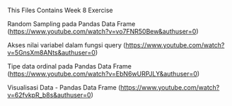 This Files Contains Week 8 Exercise

Random Sampling pada Pandas Data Frame (https://www.youtube.com/watch?v=vo7FNR50Bew&authuser=0)

Akses nilai variabel dalam fungsi query (https://www.youtube.com/watch?v=5GnsXm8ANts&authuser=0)

Tipe data ordinal pada Pandas Data Frame (https://www.youtube.com/watch?v=EbN6wURPJLY&authuser=0)

Visualisasi Data - Pandas Data Frame (https://www.youtube.com/watch?v=62fvkpR_b8s&authuser=0)
